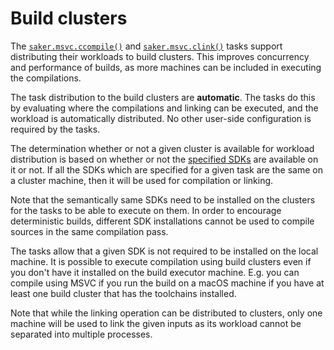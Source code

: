 # Build clusters

The [`saker.msvc.ccompile()`](/taskdoc/saker.msvc.ccompile.html) and [`saker.msvc.clink()`](/taskdoc/saker.msvc.clink.html) tasks support distributing their workloads to build clusters. This improves concurrency and performance of builds, as more machines can be included in executing the compilations.

The task distribution to the build clusters are **automatic**. The tasks do this by evaluating where the compilations and linking can be executed, and the workload is automatically distributed. No other user-side configuration is required by the tasks.

The determination whether or not a given cluster is available for workload distribution is based on whether or not the [specified SDKs](sdkmanagement.md) are available on it or not. If all the SDKs which are specified for a given task are the same on a cluster machine, then it will be used for compilation or linking.

Note that the semantically same SDKs need to be installed on the clusters for the tasks to be able to execute on them. In order to encourage deterministic builds, different SDK installations cannot be used to compile sources in the same compilation pass.

The tasks allow that a given SDK is not required to be installed on the local machine. It is possible to execute compilation using build clusters even if you don't have it installed on the build executor machine. E.g. you can compile using MSVC if you run the build on a macOS machine if you have at least one build cluster that has the toolchains installed.

Note that while the linking operation can be distributed to clusters, only one machine will be used to link the given inputs as its workload cannot be separated into multiple processes.
